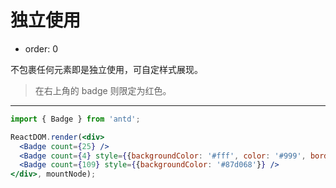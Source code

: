 # 独立使用

- order: 0

不包裹任何元素即是独立使用，可自定样式展现。

> 在右上角的 badge 则限定为红色。

---

````jsx
import { Badge } from 'antd';

ReactDOM.render(<div>
  <Badge count={25} />
  <Badge count={4} style={{backgroundColor: '#fff', color: '#999', borderColor: '#d9d9d9'}} />
  <Badge count={109} style={{backgroundColor: '#87d068'}} />
</div>, mountNode);
````
